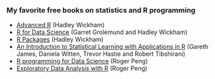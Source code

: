 ### My favorite free books on statistics and R programming

-   [Advanced R](http://adv-r.had.co.nz) (Hadley Wickham)
-   [R for Data Science](http://r4ds.had.co.nz) (Garret Grolemund and
    Hadley Wickham)
-   [R Packages](http://r-pkgs.had.co.nz) (Hadley Wickham)
-   [An Introduction to Statistical Learning with Applications in
    R](http://www-bcf.usc.edu/~gareth/ISL/) (Gareth James, Daniela
    Witten, Trevor Hastie and Robert Tibshirani)
-   [R programming for Data Science](https://leanpub.com/rprogramming)
    (Roger Peng)
-   [Exploratory Data Analysis with R](https://leanpub.com/exdata)
    (Roger Peng)
